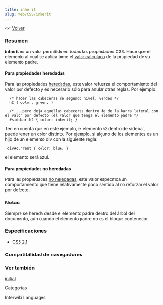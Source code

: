 ```yaml
---
title: inherit
slug: Web/CSS/inherit
---
```


<< [Volver](/es/Gu%c3%ada_de_referencia_de_CSS)

### Resumen

**inherit** es un valor permitido en todas las propiedades CSS. Hace que el elemento al cual se aplica tome el [valor calculado](/es/CSS/Valor_calculado) de la propiedad de su elemento padre.

#### Para propiedades heredadas

Para las propiedades [heredadas](/es/CSS/inheritance#Propiedades_heredadas), este valor refuerza el comportamiento del valor por defecto y es necesario sólo para anular otras reglas. Por ejemplo:

```
  /* hacer las cabeceras de segundo nivel, verdes */
  h2 { color: green; }

  /* ...pero deja aquellas cabeceras dentro de de la barra lateral con el valor por defecto (el valor que tenga el elemento padre */
  #sidebar h2 { color: inherit; }
```

Ten en cuenta que en este ejemplo, el elemento `h2` dentro de sidebar, puede tener un color distinto. Por ejemplo, si alguno de los elementos es un hijo de un elemento div con la siguiente regla:

```
 div#current { color: blue; }
```

el elemento será azul.

#### Para propiedades no heredadas

Para las propiedades [no heredadas](/es/CSS/inheritance#Propiedades_no_heredadas), este valor especifica un comportamiento que tiene relativamente poco sentido al no reforzar el valor por defecto.

### Notas

Siempre se hereda desde el elemento padre dentro del árbol del documento, aún cuando el elemento padre no es el bloque contenedor.

### Especificaciones

- [CSS 2.1](http://www.w3.org/TR/CSS21/cascade.html#value-def-inherit)

### Compatibilidad de navegadores

### Ver también

[initial](/es/docs/Web/CSS/initial)

Categorías

Interwiki Languages

